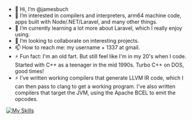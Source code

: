 - 👋 Hi, I’m @jamesbuch
- 👀 I’m interested in compilers and interpreters, arm64 machine code, apps built with Node/.NET/Laravel, and many other things.
- 🌱 I’m currently learning a lot more about Laravel, which I really enjoy using.
- 💞️ I’m looking to collaborate on interesting projects.
- 📫 How to reach me: my username + 1337 at gmail.
- ⚡ Fun fact: I'm an old fart. But still feel like I'm in my 20's when I code. Started with C++ as a teenager in the mid 1990s. Turbo C++ on DOS, good times!
- ⚡ I've written working compilers that generate LLVM IR code, which I can then pass to clang to get a working program. I've also written compilers that target the JVM, using the Apache BCEL to emit the opcodes.

[![My Skills](https://skillicons.dev/icons?i=c,cpp,js,nodejs,adonis,php,laravel,py,java,svelte,ts,vue,react,aws,azure,gcp,linux,github,mysql,redis&perline=10)](https://skillicons.dev)

<!---
jamesbuch/jamesbuch is a ✨ special ✨ repository because its `README.md` (this file) appears on your GitHub profile.
You can click the Preview link to take a look at your changes.
--->
